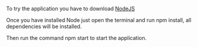 To try the application you have to download 
[NodeJS](https://nodejs.org/es/)

Once you have installed Node just open the terminal and run npm install, all dependencies will be installed.

Then run the command npm start to start the application.